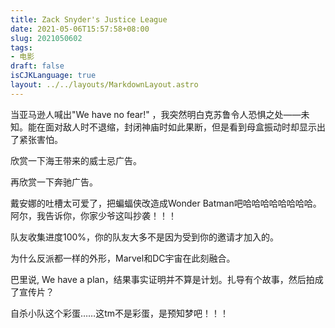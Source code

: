 ```yaml
---
title: Zack Snyder's Justice League
date: 2021-05-06T15:57:58+08:00
slug: 2021050602
tags: 
- 电影
draft: false
isCJKLanguage: true
layout: ../../layouts/MarkdownLayout.astro
---
```

当亚马逊人喊出"We have no fear!" ，我突然明白克苏鲁令人恐惧之处——未知。能在面对敌人时不退缩，封闭神庙时如此果断，但是看到母盒振动时却显示出了紧张害怕。

欣赏一下海王带来的威士忌广告。

再欣赏一下奔驰广告。

戴安娜的吐槽太可爱了，把蝙蝠侠改造成Wonder Batman吧哈哈哈哈哈哈哈哈。阿尔，我告诉你，你家少爷这叫抄袭！！！

队友收集进度100%，你的队友大多不是因为受到你的邀请才加入的。

为什么反派都一样的外形，Marvel和DC宇宙在此刻融合。

巴里说, We have a plan，结果事实证明并不算是计划。扎导有个故事，然后拍成了宣传片？

自杀小队这个彩蛋……这tm不是彩蛋，是预知梦吧！！！
